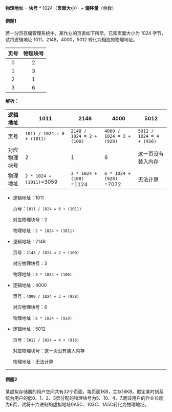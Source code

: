 **物理地址** = **块号** * 1024（**页面大小**） + **偏移量**（余数）

#### 例题1
若一分页存储管理系统中，某作业的页表如下所示。已知页面大小为 1024 字节，试将逻辑地址 1011，2148，4000，5012 转化为相应的物理地址。

| 页号 | 物理块号 |
| :--: | :------: |
|  0   |    2     |
|  1   |    3     |
|  2   |    1     |
|  3   |    6     |

**解析：**

| 逻辑地址     | 1011                       | 2148                      | 4000                      | 5012                      |
| :----------- | -------------------------- | ------------------------- | ------------------------- | ------------------------- |
| 页号         | `1011 / 1024 = 0 + (1011)` | `2148 / 1024 = 2 + (100)` | `4000 / 1024 = 3 + (928)` | `5012 / 1024 = 4 + (916)` |
| 对应物理块号 | 2                          | 1                         | 6                         | 这一页没有装入内存        |
| 物理地址     | `2 * 1024 + (1011)`=3059   | `3 * 1024 + (100)` =1124  | `6 * 1024 + (928)` =7072  | 无法计算                  |

- 逻辑地址：1011

  页号：`1011 / 1024 = 0 + (1011)`

  对应物理块号：2

  物理地址：`2 * 1024 + (1011)`

- 逻辑地址：2148

  页号：`2148 / 1024 = 2 + (100)`

  对应物理块号：3

  物理地址：`3 * 1024 + (100)`

- 逻辑地址：4000

  页号：`4000 / 1024 = 3 + (928)`

  对应物理块号：6

  物理地址：`6 * 1024 + (928)`

- 逻辑地址：5012

  页号：`5012 / 1024 = 4 + (916)`

  对应物理块号：这一页没有装入内存

  物理地址：无法计算

---

#### 例题2

某虚拟存储器的用户空间共有32个页面，每页面1KB，主存16KB。假定某时刻系统为用户的低0、1、2、3页分配的物理块号为5、10、4、7.而该用户的作业长度为6页，试将十六进制的虚拟地址0A5C、103C、1A5C转化为物理地址。